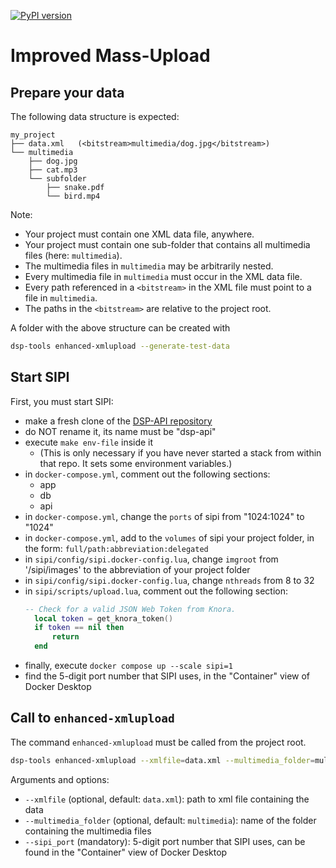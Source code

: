 [![PyPI version](https://badge.fury.io/py/dsp-tools.svg)](https://badge.fury.io/py/dsp-tools)

# Improved Mass-Upload

## Prepare your data

The following data structure is expected:

```
my_project
├── data.xml   (<bitstream>multimedia/dog.jpg</bitstream>)
└── multimedia
    ├── dog.jpg
    ├── cat.mp3
    └── subfolder
        ├── snake.pdf
        └── bird.mp4
```

Note:

- Your project must contain one XML data file, anywhere.
- Your project must contain one sub-folder that contains all multimedia files (here: `multimedia`).
- The multimedia files in `multimedia` may be arbitrarily nested.
- Every multimedia file in `multimedia` must occur in the XML data file.
- Every path referenced in a `<bitstream>` in the XML file must point to a file in `multimedia`.
- The paths in the `<bitstream>` are relative to the project root.

A folder with the above structure can be created with

```bash
dsp-tools enhanced-xmlupload --generate-test-data
```



## Start SIPI

First, you must start SIPI: 

- make a fresh clone of the [DSP-API repository](https://github.com/dasch-swiss/dsp-api)
- do NOT rename it, its name must be "dsp-api"
- execute `make env-file` inside it 
   - (This is only necessary if you have never started a stack from within that repo. It sets some environment variables.)
- in `docker-compose.yml`, comment out the following sections:
   - app
   - db
   - api
- in `docker-compose.yml`, change the `ports` of sipi from "1024:1024" to "1024"
- in `docker-compose.yml`, add to the `volumes` of sipi your project folder, in the form: `full/path:abbreviation:delegated`
- in `sipi/config/sipi.docker-config.lua`, change `imgroot` from '/sipi/images' to the abbreviation of your project folder 
- in `sipi/config/sipi.docker-config.lua`, change `nthreads` from 8 to 32
- in `sipi/scripts/upload.lua`, comment out the following section:
  ```lua
  -- Check for a valid JSON Web Token from Knora.
    local token = get_knora_token()
    if token == nil then
        return
    end
  ```
- finally, execute `docker compose up --scale sipi=1`
- find the 5-digit port number that SIPI uses, in the "Container" view of Docker Desktop



## Call to `enhanced-xmlupload`

The command `enhanced-xmlupload` must be called from the project root.

```bash
dsp-tools enhanced-xmlupload --xmlfile=data.xml --multimedia_folder=multimedia --sipi_port=12345
```

Arguments and options:

 - `--xmlfile` (optional, default: `data.xml`): path to xml file containing the data
 - `--multimedia_folder` (optional, default: `multimedia`): name of the folder containing the multimedia files
 - `--sipi_port` (mandatory): 5-digit port number that SIPI uses, can be found in the "Container" view of Docker Desktop
